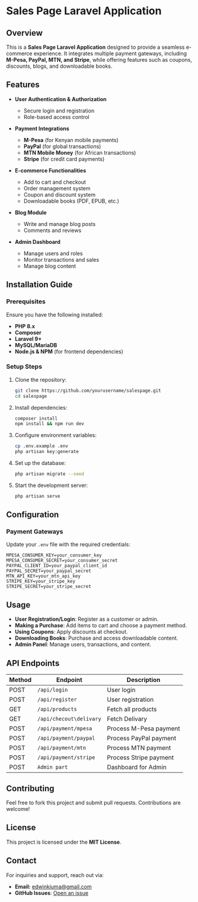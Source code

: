 # Sales Page Laravel Application

## Overview
This is a **Sales Page Laravel Application** designed to provide a seamless e-commerce experience. It integrates multiple payment gateways, including **M-Pesa, PayPal, MTN, and Stripe**, while offering features such as coupons, discounts, blogs, and downloadable books.

## Features
- **User Authentication & Authorization**
  - Secure login and registration
  - Role-based access control

- **Payment Integrations**
  - **M-Pesa** (for Kenyan mobile payments)
  - **PayPal** (for global transactions)
  - **MTN Mobile Money** (for African transactions)
  - **Stripe** (for credit card payments)

- **E-commerce Functionalities**
  - Add to cart and checkout
  - Order management system
  - Coupon and discount system
  - Downloadable books (PDF, EPUB, etc.)

- **Blog Module**
  - Write and manage blog posts
  - Comments and reviews

- **Admin Dashboard**
  - Manage users and roles
  - Monitor transactions and sales
  - Manage blog content

## Installation Guide

### Prerequisites
Ensure you have the following installed:
- **PHP 8.x**
- **Composer**
- **Laravel 9+**
- **MySQL/MariaDB**
- **Node.js & NPM** (for frontend dependencies)

### Setup Steps
1. Clone the repository:
   ```bash
   git clone https://github.com/yourusername/salespage.git
   cd salespage
   ```
2. Install dependencies:
   ```bash
   composer install
   npm install && npm run dev
   ```
3. Configure environment variables:
   ```bash
   cp .env.example .env
   php artisan key:generate
   ```
4. Set up the database:
   ```bash
   php artisan migrate --seed
   ```
5. Start the development server:
   ```bash
   php artisan serve
   ```

## Configuration
### Payment Gateways
Update your `.env` file with the required credentials:
```env
MPESA_CONSUMER_KEY=your_consumer_key
MPESA_CONSUMER_SECRET=your_consumer_secret
PAYPAL_CLIENT_ID=your_paypal_client_id
PAYPAL_SECRET=your_paypal_secret
MTN_API_KEY=your_mtn_api_key
STRIPE_KEY=your_stripe_key
STRIPE_SECRET=your_stripe_secret
```

## Usage
- **User Registration/Login**: Register as a customer or admin.
- **Making a Purchase**: Add items to cart and choose a payment method.
- **Using Coupons**: Apply discounts at checkout.
- **Downloading Books**: Purchase and access downloadable content.
- **Admin Panel**: Manage users, transactions, and content.

## API Endpoints
| Method | Endpoint           | Description |
|--------|-------------------|-------------|
| POST   | `/api/login`       | User login |
| POST   | `/api/register`    | User registration |
| GET    | `/api/products`    | Fetch all products |
| GET    | `/api/checout\delivary`    | Fetch Delivary |
| POST   | `/api/payment/mpesa`  | Process M-Pesa payment |
| POST   | `/api/payment/paypal` | Process PayPal payment |
| POST   | `/api/payment/mtn`    | Process MTN payment |
| POST   | `/api/payment/stripe` | Process Stripe payment |
| POST   | `Admin part` | Dashboard for Admin |

## Contributing
Feel free to fork this project and submit pull requests. Contributions are welcome!

## License
This project is licensed under the **MIT License**.

## Contact
For inquiries and support, reach out via:
- **Email:** edwinkiuma@gmail.com
- **GitHub Issues**: [Open an issue](https://github.com/edwin659898/salespage/issues)
